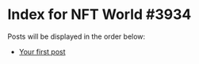 # Index for NFT World #3934
Posts will be displayed in the order below:

- [Your first post](./001-first.md)

